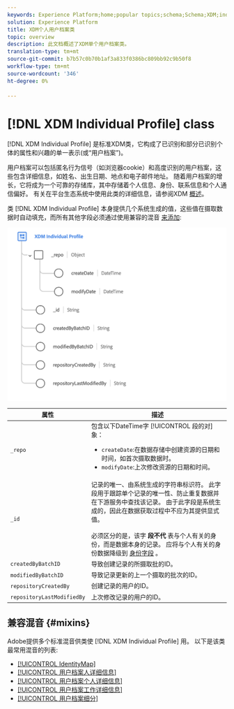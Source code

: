 ```yaml
---
keywords: Experience Platform;home;popular topics;schema;Schema;XDM;individual profile;fields;schemas;Schemas;identityMap;identity map;Identity map;Schema design;map;Map;union schema;union
solution: Experience Platform
title: XDM个人用户档案类
topic: overview
description: 此文档概述了XDM单个用户档案类。
translation-type: tm+mt
source-git-commit: b7b57c0b70b1af3a833f0386bc809bb92c9b50f8
workflow-type: tm+mt
source-wordcount: '346'
ht-degree: 0%

---
```



# [!DNL XDM Individual Profile] class

[!DNL XDM Individual Profile] 是标准XDM类，它构成了已识别和部分已识别个体的属性和兴趣的单一表示(或“用户档案”)。

用户档案可以包括匿名行为信号（如浏览器cookie）和高度识别的用户档案，这些包含详细信息，如姓名、出生日期、地点和电子邮件地址。 随着用户档案的增长，它将成为一个可靠的存储库，其中存储着个人信息、身份、联系信息和个人通信偏好。 有关在平台生态系统中使用此类的详细信息，请参阅XDM [概述](../home.md#data-behaviors)。

类 [!DNL XDM Individual Profile] 本身提供几个系统生成的值，这些值在摄取数据时自动填充，而所有其他字段必须通过使用兼容的混音 [来添加](#mixins):

![](../images/classes/individual-profile.png)

| 属性 | 描述 |
| --- | --- |
| `_repo` | 包含以下DateTime字 [!UICONTROL 段的对] 象： <ul><li>`createDate`:在数据存储中创建资源的日期和时间，如首次摄取数据时。</li><li>`modifyDate`:上次修改资源的日期和时间。</li></ul> |
| `_id` | 记录的唯一、由系统生成的字符串标识符。 此字段用于跟踪单个记录的唯一性、防止重复数据并在下游服务中查找该记录。 由于此字段是系统生成的，因此在数据获取过程中不应为其提供显式值。<br><br>必须区分的是，该字 **段不代** 表与个人有关的身份，而是数据本身的记录。 应将与个人有关的身份数据降级到 [身份字段](../schema/composition.md#identity) 。 |
| `createdByBatchID` | 导致创建记录的所摄取批的ID。 |
| `modifiedByBatchID` | 导致记录更新的上一个摄取的批次的ID。 |
| `repositoryCreatedBy` | 创建记录的用户的ID。 |
| `repositoryLastModifiedBy` | 上次修改记录的用户的ID。 |

## 兼容混音 {#mixins}

Adobe提供多个标准混音供类使 [!DNL XDM Individual Profile] 用。 以下是该类最常用混音的列表:

* [[!UICONTROL IdentityMap]](../mixins/profile/identitymap.md)
* [[!UICONTROL 用户档案人详细信息]](../mixins/profile/person-details.md)
* [[!UICONTROL 用户档案个人详细信息]](../mixins/profile/personal-details.md)
* [[!UICONTROL 用户档案工作详细信息]](../mixins/profile/work-details.md)
* [[!UICONTROL 用户档案细分]](../mixins/profile/segmentation.md)